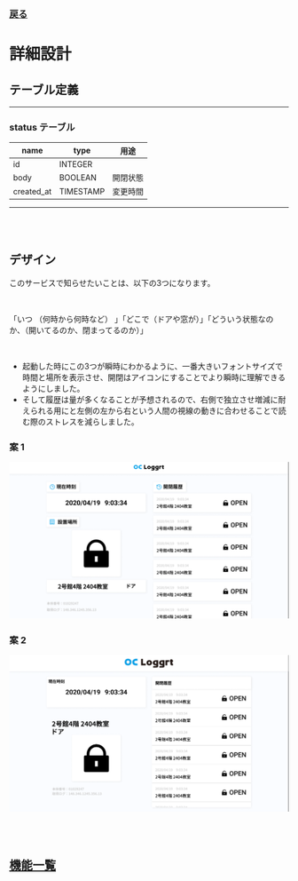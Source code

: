 ### [戻る](./../process.md)

# 詳細設計

## テーブル定義

---

### status テーブル

| name       | type      | 用途            |
| ---------- | --------- | --------------- |
| id         | INTEGER   |                 |
| body       | BOOLEAN   | 開閉状態        |
| created_at | TIMESTAMP | 変更時間        |

---

<br><br>

## デザイン

このサービスで知らせたいことは、以下の3つになります。

<br>

「いつ （何時から何時など） 」「どこで（ドアや窓が）」「どういう状態なのか、（開いてるのか、閉まってるのか）」

<br>

- 起動した時にこの3つが瞬時にわかるように、一番大きいフォントサイズで時間と場所を表示させ、開閉はアイコンにすることでより瞬時に理解できるようにしました。
- そして履歴は量が多くなることが予想されるので、右側で独立させ増減に耐えられる用にと左側の左から右という人間の視線の動きに合わせることで読む際のストレスを減らしました。

### 案 1

<img src="../images/design-1.png" alt="design-1" />

### 案 2

<img src="../images/design-2.png" alt="design-2" />

<br><br>

## [機能一覧](./function.md)
